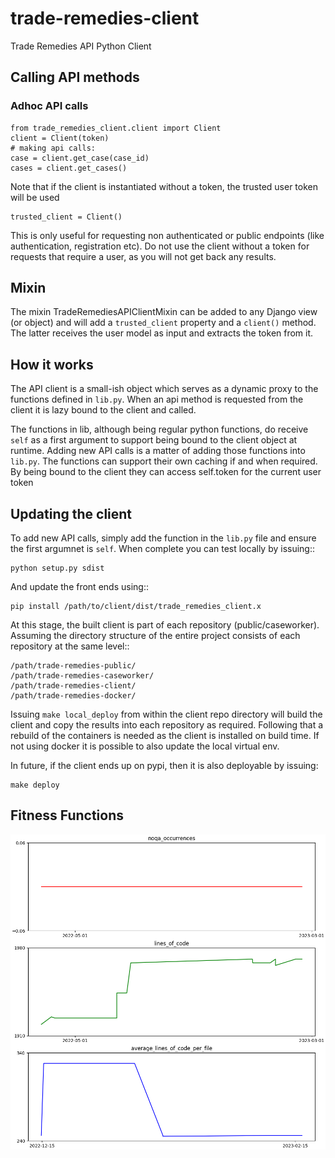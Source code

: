 # trade-remedies-client

Trade Remedies API Python Client


## Calling API methods

### Adhoc API calls


    from trade_remedies_client.client import Client
    client = Client(token)
    # making api calls:
    case = client.get_case(case_id)
    cases = client.get_cases()


Note that if the client is instantiated without a token, the trusted user token will be used

    trusted_client = Client()


This is only useful for requesting non authenticated or public endpoints (like authentication, registration etc).
Do not use the client without a token for requests that require a user, as you will not get back any results.


## Mixin

The mixin TradeRemediesAPIClientMixin can be added to any Django view (or object) and will add
a ``trusted_client`` property and a ``client()`` method. The latter receives the user model as input and extracts
the token from it.


## How it works


The API client is a small-ish object which serves as a dynamic proxy to the functions defined in ``lib.py``.
When an api method is requested from the client it is lazy bound to the client and called.

The functions in lib, although being regular python functions, do receive ``self`` as a first argument to support being
bound to the client object at runtime.
Adding new API calls is a matter of adding those functions into ``lib.py``.
The functions can support their own caching if and when required. By being bound to the client they can access
self.token for the current user token


## Updating the client


To add new API calls, simply add the function in the ``lib.py`` file and ensure the first argumnet is ``self``.
When complete you can test locally by issuing::

    python setup.py sdist

And update the front ends using::

    pip install /path/to/client/dist/trade_remedies_client.x


At this stage, the built client is part of each repository (public/caseworker).
Assuming the directory structure of the entire project consists of each repository at the same level::


    /path/trade-remedies-public/
    /path/trade-remedies-caseworker/
    /path/trade-remedies-client/
    /path/trade-remedies-docker/


Issuing ``make local_deploy`` from within the client repo directory will build the client and copy the results
into each repository as required. Following that a rebuild of the containers is needed as the client is
installed on build time. If not using docker it is possible to also update the local virtual env.



In future, if the client ends up on pypi, then it is also deployable by issuing:

    make deploy

## Fitness Functions
![Current fitness metrics for TRSV2](fitness/fitness_metrics_graph.png)
